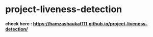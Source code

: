 # project-liveness-detection

#### check here :  https://hamzashaukat111.github.io/project-liveness-detection/
